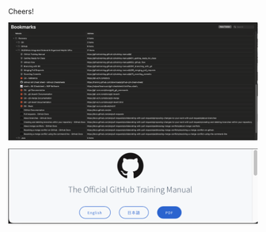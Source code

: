 Cheers!

![Bookmarks](Images/BookmarksWebSiteAndAddress.png)

![GitHub Training Manual](Images/GitHubTrainingManual.png)
